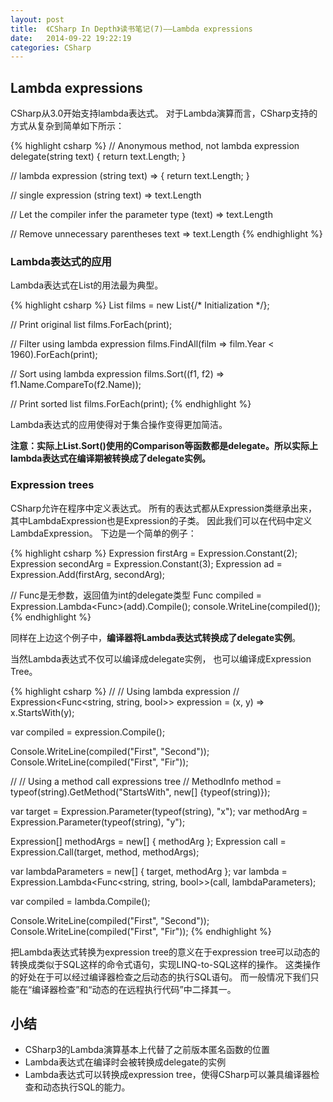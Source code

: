 ```yaml
---
layout: post
title:  《CSharp In Depth》读书笔记(7)——Lambda expressions
date:   2014-09-22 19:22:19
categories: CSharp
---
```


## Lambda expressions

CSharp从3.0开始支持lambda表达式。
对于Lambda演算而言，CSharp支持的方式从复杂到简单如下所示：

{% highlight csharp %}
// Anonymous method, not lambda expression
delegate(string text) { return text.Length; }

// lambda expression
(string text) => { return text.Length; }

// single expression
(string text) => text.Length

// Let the compiler infer the parameter type
(text) => text.Length

// Remove unnecessary parentheses
text => text.Length
{% endhighlight %}


### Lambda表达式的应用

Lambda表达式在List<T>的用法最为典型。

{% highlight csharp %}
List<Film> films = new List<Film>{/* Initialization */};

// Print original list
films.ForEach(print);

// Filter using lambda expression
films.FindAll(film => film.Year < 1960).ForEach(print);

// Sort using lambda expression
films.Sort((f1, f2) => f1.Name.CompareTo(f2.Name));

// Print sorted list
films.ForEach(print);
{% endhighlight %}

Lambda表达式的应用使得对于集合操作变得更加简洁。

**注意：实际上List<T>.Sort()使用的Comparison<T>等函数都是delegate。所以实际上lambda表达式在编译期被转换成了delegate实例。**

### Expression trees

CSharp允许在程序中定义表达式。
所有的表达式都从Expression类继承出来，
其中LambdaExpression也是Expression的子类。
因此我们可以在代码中定义LambdaExpression。
下边是一个简单的例子：

{% highlight csharp %}
Expression firstArg = Expression.Constant(2);
Expression secondArg = Expression.Constant(3);
Expression ad = Expression.Add(firstArg, secondArg);

// Func<int>是无参数，返回值为int的delegate类型
Func<int> compiled = Expression.Lambda<Func<int>>(add).Compile();
console.WriteLine(compiled());
{% endhighlight %}

同样在上边这个例子中，**编译器将Lambda表达式转换成了delegate实例**。

当然Lambda表达式不仅可以编译成delegate实例，
也可以编译成Expression Tree。

{% highlight csharp %}
//
// Using lambda expression
//
Expression<Func<string, string, bool>> expression = (x, y) => x.StartsWith(y);

var compiled = expression.Compile();

Console.WriteLine(compiled("First", "Second"));
Console.WriteLine(compiled("First", "Fir"));

//
// Using a method call expressions tree
//
MethodInfo method = typeof(string).GetMethod("StartsWith", new[] {typeof(string)});

var target = Expression.Parameter(typeof(string), "x");
var methodArg = Expression.Parameter(typeof(string), "y");

Expression[] methodArgs = new[] { methodArg };
Expression call = Expression.Call(target, method, methodArgs);

var lambdaParameters = new[] { target, methodArg };
var lambda = Expression.Lambda<Func<string, string, bool>>(call, lambdaParameters);

var compiled = lambda.Compile();

Console.WriteLine(compiled("First", "Second"));
Console.WriteLine(compiled("First", "Fir"));
{% endhighlight %}

把Lambda表达式转换为expression tree的意义在于expression tree可以动态的转换成类似于SQL这样的命令式语句，实现LINQ-to-SQL这样的操作。
这类操作的好处在于可以经过编译器检查之后动态的执行SQL语句。
而一般情况下我们只能在“编译器检查”和“动态的在远程执行代码”中二择其一。

## 小结

* CSharp3的Lambda演算基本上代替了之前版本匿名函数的位置
* Lambda表达式在编译时会被转换成delegate的实例
* Lambda表达式可以转换成expression tree，使得CSharp可以兼具编译器检查和动态执行SQL的能力。
